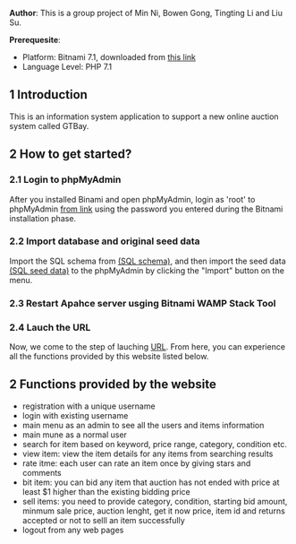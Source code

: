 
**Author**: This is a group project of Min Ni, Bowen Gong, Tingting Li and Liu Su.

**Prerequesite**:
- Platform: Bitnami 7.1, downloaded from [this link](https://bitnami.com/stacks/infrastructure)
- Language Level: PHP 7.1


## 1 Introduction

This is an information system application to support a new online auction system called GTBay.

## 2 How to get started?

### 2.1 Login to phpMyAdmin
After you installed Binami and open phpMyAdmin, login as 'root' to phpMyAdmin [from link](http://127.0.0.1:80/phpmyadmin/) using the password you entered during the Bitnami installation phase. 

### 2.2 Import database and original seed data
Import the SQL schema from [(SQL schema)](sql/team005_p2_schema.sql), and then import the seed data [(SQL seed data)](sql/team005_p3_seed_data.sql) to the phpMyAdmin by clicking the "Import" button on the menu.


### 2.3 Restart Apahce server usging Bitnami WAMP Stack Tool

### 2.4 Lauch the URL
Now, we come to the step of lauching [URL](http://localhost:8080/Website-Development-of-an-Auction-System---GTBay-/login.php). From here, you can experience all the functions provided by this website listed below.

## 2 Functions provided by the website
- registration with a unique username
- login with existing username
- main menu as an admin to see all the users and items information 
- main mune as a normal user
- search for item based on keyword, price range, category, condition etc.
- view item: view the item details for any items from searching results
- rate itme: each user can rate an item once by giving stars and comments
- bit item: you can bid any item that auction has not ended with price at least $1 higher than the existing bidding price
- sell items: you need to provide category, condition, starting bid amount, minmum sale price, auction lenght, get it now price, item id and returns accepted or not to selll an item successfully
- logout from any web pages







